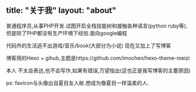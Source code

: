 title: "关于我"
layout: "about"
---

<!-- 这里写你的简介 -->

普通程序员,从事PHP开发.试图开启全栈技能树和接触各种语言(python ruby等),但是除了PHP都没有生产环境下经验.面向google编程

代码外的生活逃不出游戏/音乐/book(大部分为小说)  现在又加上了写博客   

博客用的Hexo + gihub,主题是https://github.com/imochen/hexo-theme-meizi


本人 不太会表达,也不会写作,如果有错误,万望指出(这也正是我写博客的主要原因)

ps: favicon与头像出自夏目友人帐.想成为像夏目一样温柔的人.
